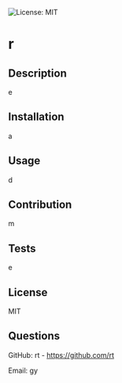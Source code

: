 ![License: MIT](https://img.shields.io/badge/License-MIT-yellow.svg)
# r

## Description
e

 ## Installation
a

 ## Usage
d

 ## Contribution
 m

 ## Tests
 e

 ## License
 MIT

 ## Questions
 GitHub: rt - https://github.com/rt

 Email: gy